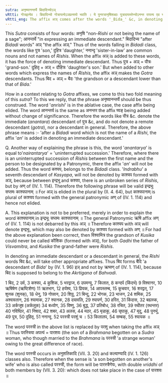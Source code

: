 ```yaml
---
sutra: अनृष्यानन्तर्ये बिदादिभ्योऽञ्
vRtti: गोत्रइत्येव । बिदादिभ्यो गोत्रापत्येऽञप्रत्ययो भवति । ये पुनरत्रानृषिशब्दाः पुत्रादयस्तेभ्योऽनन्त रापत्य एव भवति । अनृष्यानन्तर्यइत्यस्यायमर्थः, अनृषियोऽनन्तरे भवतीति ॥
vRtti_eng: The affix अञ् comes after the words '_Bida_' &c, in denoting a remote (_Gotra_) descendant: but after those words of this class which are not the names of ancient sages, the affix अञ् has the force of denoting immediate descendant.
---
```

This _Sutra_ consists of four words: अनृषि "non-_Rishi_ or not being the name of a sage"; आनन्तर्ये "in expressing an immediate descendant." बिदादिभ्य "after _Bidadi_ words" अञ् "the affix अञ्." Thus of the words falling in _Bidadi_ class, the words like पुत्र 'son,' दुहित्र 'daughter,' ननान्दृ 'sister-in-law' are common nouns and not names of _Rishis_. When the affix अञ् is added to these words, it has the force of denoting immediate descendant. Thus पुत्र + अञ् = पौत्रः 'grand-son.' दुहितृ + अञ् = दौहित्रः 'daughter's son.' But when added to other words which express the names of _Rishis_, the affix अञ् makes the _Gotra_ descendants. Thus बिद + अञ् = बैदः 'the grandson or a descendant lower than that of _Bida_.'

How in a context relating to _Gotra_ affixes, we come to this two fold meaning of this _sutra_? To this we reply, that the phrase अनृष्यानन्तर्ये should be thus construed. The word '_anrishi_' is in the ablative case, the case affix being elided. The word आनन्तर्य is the same as अनन्तर the affix ष्यङ् being added without change of significance. Therefore the words like पौत्र &c. denote the immediate (_anantara_) descendant of पुत्र &c, and do not denote a remote descendant (_gotra_), nor a descendant in general. Therefore, the above phrase means :- 'after a _Bidadi_ word which is not the name of a _Rishi_, the affix '_an_' is added in denoting an immediate descendant.'

Q. Another way of explaining the phrase is this, the word '_anantarya_' is equal to'_nairantarya_' = 'uninterrupted succession.' Therefore, where there is an uninterrupted succession of _Rishis_ between the first name and the person to be designated by a Patronymic, there the affix '_an_' will not be added. Thus the word कश्यप, belongs to the _Bidadi_ class. '_Indrabhu_' a seventh descendant of _Kasyapa_, will not be denoted by काश्यप formed with अञ्, because between इन्द्रभू and कश्यप, there is an unbroken series of _Rishis_, but by अण् of (IV. 1. 114). Therefore the following phrase will be valid इन्द्रभूः सप्तमः काश्यपानाम् ॥ For अञ् is elided in the plural by (II. 4. 64), but काश्यपानाम् is plural of  काश्यप formed with the general patronymic अण् of (IV. 1. 114) and hence not elided.

A. This explanation is not to be preferred, merely in order to explain the word काश्यपानाम् in इन्द्रभूः सप्तमः काश्यपानाम् ॥ The general Patronymic ऋषि affix अण् of (IV. 1. 114) is not debarred by this अञ् ॥ Therefore काश्यप with अञ् will denote इन्द्रभूः, which may also be denoted by काश्यप formed with अण् ॥ For had the above explanation been correct, then विश्वामित्र the grandson of _Kusika_ could never be called कौशिकः (formed with अञ्), for both _Gadhi_ the father of _Visvamitra_, and _Kusika_ the grand-father were _Rishis_.

In denoting an immediate descendant or a descendant in general, the _Rishi_ words बिद &c, will take other appropriate affixes. Thus बिद forms बैदि 'a descendant of _Bida_' by (IV. 1. 96) इञ् and not by ऋष्यण् of (IV. 1. 114), because बिद is supposed to belong to the _Akrtigana_ of _Bahvadi_.

1 बिद, 2 उर्व, 3 कश्यप, 4 कुशिक, 5 भरद्वाज, 6 उपमन्यु, 7 किलात, 8 कन्दर्प (किंदर्भ) 9 विश्वानर, 10 ऋषिषेण (ऋष्टिशेण) 11 ऋतभाग, 12 हर्यश्व, 13 प्रियक, 14 आपस्तम्ब, 15 कूचवार, 16 शरद्वत्, 17 शुनक (शुनक्), 18 धेनु, 19 गोपवन, 20 शिग्रु, 21 बिन्दु, 22 भोगक, 23 भाजन, 24 शमिक, 25 अश्वावतान, 26 श्यामाक, 27 श्यानक, 28 दयावलि, 29 श्यापर्ण, 30 हरित, 31 किंदास, 32 बह्यस्क, 33 अर्कजूष (अर्कलूक) 34 बध्योग, 35 विष्णु, 36 बुद्ध, 37 प्रतिबोध, 38 रचित, 39 रथीतर (रथन्तर) 40 गविष्ठिर, 41 निषाद, 42 शबर, 43 अलस, 44 मठर, 45 मृडाकु, 46 सृपाकु, 47 मृदु, 48 पुनर्भू, 49 पूत्र, 50 दुहितृ, 51 ननान्दृ, 52 परस्त्री परशुं च । 53 किलालप, 54 सम्बक्, 55 श्यायक ॥

The word परस्त्री in the above list is replaced by परशु when taking the affix अञ् ॥ Thus परस्त्रिया अपत्यं = पारशवः (the son of a _Brahmana_ begotten on a _Sudra_ woman, who though married to the _Brahmana_ is परस्त्री 'a strange woman' owing to the great difference of race).

The word परस्त्री occurs in अनुशतिकादि (VII. 3. 20) and कल्याण्यादि (IV. 1. 126) classes also. Therefore when the sense is 'a son begotten on another's wife' who is also called परस्त्री, the form will be पारस्त्रैणेयः, with double _vriddhi_ of both members by (VII. 3. 20): which does not take place in the case of पारशवः ॥
